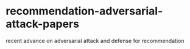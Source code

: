# recommendation-adversarial-attack-papers
recent advance on adversarial attack and defense for recommendation
